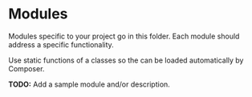 # Modules
Modules specific to your project go in this folder. Each module should address a specific functionality.

Use static functions of a classes so the can be loaded automatically by Composer.
 
**TODO:** Add a sample module and/or description.
